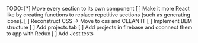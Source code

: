TODO:
[*] Move every section to its own component
[ ] Make it more React like by creating functions to replace repetitive sections (such as generating icons).
[ ] Reconstruct CSS -> Move to css and CLEAN IT
[ ] Implement BEM structure
[ ] Add projects tab
[ ] Add projects in firebase and cconnect them to app with Redux
[ ] Add Jest tests 
